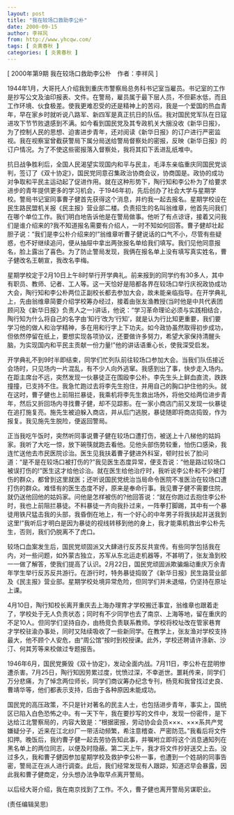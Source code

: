 ```yaml
---
layout: post
title: "我在较场口救助李公朴"
date: 2000-09-15
author: 李祥风
from: http://www.yhcqw.com/
tags: [ 炎黄春秋 ]
categories: [ 炎黄春秋 ]
---
```



[ 2000年第9期 我在较场口救助李公朴　作者：李祥风 ]


1944年1月，大哥托人介绍我到重庆市警察局总务科书记室当雇员。书记室的工作是抄写公文及油印报表、文件。在警局，雇员属于最下层人员，不但薪水低，而且工作环境、伙食极差。使我更难忍受的还是精神上的苦闷，我是一个爱国的热血青年，早在家乡时就听说八路军、新四军是真正抗日的队伍。我对国民党军队在日寇进攻下节节败退感到不满。如今看到国民党及其专政机关大捆没收《新华日报》，为了控制人民的思想、迫害进步青年，还对阅读《新华日报》的订户进行严密监视。我在视察室曾截获警局下属分局送给警局督察处的密报，反映《新华日报》的订户情况。为了不使这些密报落入督察处，我将其扣下丢进乱纸堆中。


抗日战争胜利后，全国人民渴望实现国内和平与民主，毛泽东亲临重庆同国民党谈判，签订了《双十协定》，国民党同意召集政治协商会议，协商国是。政协的成功对争取和平民主运动起了促进作用。就在这种形势下，陶行知和李公朴为了给要求进步的青年提供更多的学习机会，于1946年初，先后创办了社会大学与星期学校。警局书记室同事曹子健首先获得这个消息，并约我一起去报名。星期学校设在民生路民盟机关报《民主报》营业部二楼。负责招生的名叫翁维章，他首先问我们在哪个单位工作。我们明白地告诉他是在警局做事。他听了有点谅讶，接着又问我们是谁介绍来的?我不知道报名需要有介绍人，一时不知如何回答。曹子健却壮起胆子说：“我们是李公朴介绍来的!”翁维章听曹子健说话的口气不小，尽管有些疑惑，也不好继续追问，便从抽屉中拿出两张报名单给我们填写。我们见他同意报名，脸上露出了喜色。为了防止警局发现，我俩在报名单上没有填写真实姓名，曹子健改名王朝宣，我改名李梅。


星期学校定于2月10日上午8时举行开学典礼。前来报到的同学约有30多人，其中有职员、教师、记者、工人等。这一天恰好是陪都各界在较场口举行庆祝政协成功大会，陶行知和李公朴两位正副校长都去参加大会，故未能亲临指导。在开学典礼上，先由翁维章简要介绍学校筹办经过，接着由张友渔教授(当时他是中共代表团顾问及《新华日报》负责人之一)讲话，他说：“学习革命理论必须与实践相结合，陶行知为什么将自己的名字由‘知行’改为‘行知’，就是认为行比知更重要，我们要学习他的做人和治学精神，多在用和行字上下功夫。如今政协虽然取得初步成功，但依然停留在纸上，要想实现各项协议，还要做许多努力，希望大家保持清醒头脑，为实现国内和平民主贡献一份力量!”他的讲话语重心长，使我深受启发。


开学典礼不到9时半即结束，同学们忙列队前往较场口参加大会。当我们队伍接近会场时，只见场内一片混乱，有不少人向外逃窜。我感到出了事，快步走入场内。在距主席台不远，突然发现一伙暴徒正在围殴李公朴。李先生头上鲜血直流，跌跌撞撞，已支持不住。我急忙跑过去将李先生抱住，并用自己的胸口护住他的头。就在这时，曹子健也上前阻拦暴徒，我乘机将李先生救出场外，将他交给两位进步青年，然后又折回场内寻找曹子健，却不见踪影。在一家小商店门前又发现一伙暴徒在追打施复亮。施先生被迫躲入商店，并从后门逃脱，暴徒随即将商店捣毁，作为报复。我见施先生脱险，便返回警局。


正当我吃午饭时，突然听同事说曹子健在较场口遭打伤，被送上十八梯他的姑妈家。我听了大吃一惊，放下碗筷就跑去看他。见他头部伤势较重，怕伤口感染，我连忙送他去市民医院诊治。医生见我扶着曹子健进外科室，顿时拉长了脸问道：“是不是在较场口被打伤的?”我见医生态度异常，便支吾说：“他是路过较场口被误打伤的!”医生这才给他诊治。就在医生给他治疗时，我听说李公朴和不少被打伤的群众，都曾到这里就医；还听说国民党统治当局命令医院不准医治在较场口遭打伤的群众。难怪有的医生态度不好，原来是奉命行事。我见曹子健不需要住院，就仍送他回他的姑妈家。问他是怎样被伤的?他回答说：“就在你跑过去抱住李公朴时，我也上前阻拦暴徒。不料暴徒一齐向我扑过来，一阵拳打脚踢，其中有一个暴徒用铁尺猛击我的头部，我昏倒在地上，有一个好心的中年男子将我扶起并送我到这里!”我听后才明白是因为暴徒的视线转移到他的身上，我才能乘机救出李公朴先生，否则，我们仍脱离不了虎口。


较场口血案发生后，国民党顽固派又大肆进行反苏反共宣传。有些同学包括我在内，对一些问题，如外蒙古独立，苏军从东北运走机器等，不甚明了，张友渔到校一一做了解答，使我们提高了认识。2月22日，国民党顽固派欺骗煽动重庆万余青年学生举行反苏反共游行。在游行时，特务暴徒捣毁了《新华日报》民生路营业部及《民主报》营业部。星期学校处境异常危险，但同学们并未退缩，仍坚持在原址上课。


4月10日，陶行知校长离开重庆去上海办理育才学校搬迁事宜，翁维章也跟着走了，学校处于无人负责状态；同时有不少同学也去了南京、上海等地，留在重庆的不足10人。但同学们坚持自办，由杨竞负责联系教师。学校将校址改在管家巷育才学校驻渝办事处，同时又陆续吸收了一些新同学。在教学上，张友渔对学校支持最大，他不顾个人安危，由“周公馆”按时到校授课。此外，学校还聘请许涤新、沙汀、何其芳等来校做过专题报告。


1946年6月，国民党撕毁《双十协定》，发动全面内战。7月11日，李公朴在昆明惨遭杀害。7月25日，陶行知因劳累过度，忧愤过深，不幸逝世。噩耗传来，同学们万分悲痛，为了悼念两位师长，同学们商议筹办纪念专刊，杨竞和我曾找过史良、曹靖华等，他们都表示支持，后由于各种原因未能成功。


国民党的高压政策，不只是针对著名的民主人士，也包括进步青年，事实上，国统区已陷入白色恐怖之中。有一天下午，我在要抄写的文件中，发现一份密件，是下达给江北警察局的，内容大致是：“根据密报，劳动协会会员×××、×××系共产党嫌疑分子，近来在江北纱厂一带活动频繁，希注意稽查、严密防范。”我看后将文件扣押。晚饭后，我约曹子健一起去劳协告知此事，并嘱咐立即将这个消息通知列在黑名单上的两位同志，以便及时隐蔽。第二天上午，我才将文件抄好送交上去。没过多久，我和曹子健因参加星期学校及救护李公朴一事，也遭到一个姓胡的同事告密，警局正在派人进行调查。此后，我们经常发现有人跟踪，知道迟早会暴露，因此我和曹子健商定，分头想办法争取早点离开警局。

以后经大哥介绍，我在南京找到了工作。不久，曹子健也离开警局另谋职业。

(责任编辑吴思)


